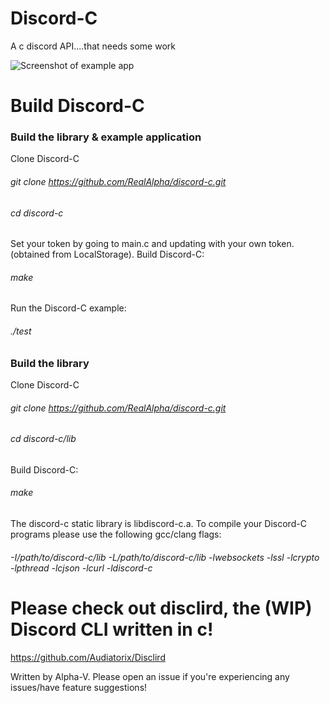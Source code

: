 # Discord-C
A c discord API....that needs some work

![Screenshot of example app](http://i.imgur.com/dLAEncM.png?1)

# Build Discord-C
### Build the library & example application
Clone Discord-C
###### git clone https://github.com/RealAlpha/discord-c.git
###### cd discord-c
Set your token by going to main.c and updating <YOUR TOKEN HERE> with your own token. (obtained from LocalStorage).
Build Discord-C:
###### make
Run the Discord-C example:
###### ./test

### Build the library
Clone Discord-C
###### git clone https://github.com/RealAlpha/discord-c.git
###### cd discord-c/lib
Build Discord-C:
###### make
The discord-c static library is libdiscord-c.a. To compile your Discord-C programs please use the following gcc/clang flags:
###### -I/path/to/discord-c/lib -L/path/to/discord-c/lib -lwebsockets -lssl -lcrypto -lpthread -lcjson -lcurl -ldiscord-c

# Please check out disclird, the (WIP) Discord CLI written in c!
https://github.com/Audiatorix/Disclird

Written by Alpha-V. Please open an issue if you're experiencing any issues/have feature suggestions!
